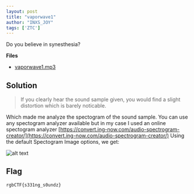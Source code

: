 ```yaml
---
layout: post
title: "vaporwave1"
author: "INXS_JOY"
tags: ['ZTC']
---
```


Do you believe in synesthesia?

**Files**
- [vaporwave1.mp3]({{site.baseurl}}/assets/vaporwave1/vaporwave1.mp3)

## Solution
> If you clearly hear the sound sample given, you would find a slight distortion which is barely noticable.

Which made me analyze the spectogram of the sound sample. You can use any spectogram analyzer available but in my case I used an online spectogram analyzer [https://convert.ing-now.com/audio-spectrogram-creator/](https://convert.ing-now.com/audio-spectrogram-creator/)
Using the default Spectogram Image options, we get:

![alt text]({{site.baseurl}}/assets/vaporwave1/vaporwave1.png)


## Flag
```
rgbCTF{s331ng_s0undz}
```
